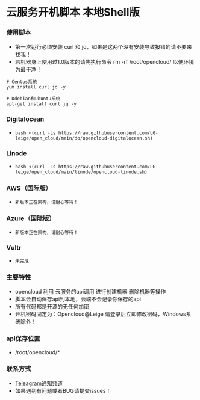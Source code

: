 # 云服务开机脚本 本地Shell版

### 使用脚本

- 第一次运行必须安装 curl 和 jq，如果是这两个没有安装导致报错的请不要来找我！
- 若机器身上使用过1.0版本的请先执行命令 rm -rf /root/opencloud/ 以便环境为最干净！
```
# Centos系统
yum install curl jq -y
 
# Ddebian和Ubuntu系统
apt-get install curl jq -y
```

### Digitalocean 
 - ```bash <(curl -Ls https://raw.githubusercontent.com/LG-leige/open_cloud/main/do/opencloud-digitalocean.sh)```

### Linode
 - ```bash <(curl -Ls https://raw.githubusercontent.com/LG-leige/open_cloud/main/linode/opencloud-linode.sh)```

### AWS（国际版）
 - ```新版本正在架构，请耐心等待！```

### Azure（国际版）
 - ```新版本正在架构，请耐心等待！```

### Vultr
 - ```未完成```

### 主要特性
- opencloud 利用 云服务的api调用 进行创建机器 删除机器等操作
- 脚本会自动保存api到本地，云端不会记录你保存的api
- 所有代码都是开源的无任何加密
- 开机密码固定为：Opencloud@Leige 请登录后立即修改密码，Windows系统除外！

### api保存位置
- /root/opencloud/*

### 联系方式
- [Teleagram通知频道](https://t.me/openccloud "@openccloud")
- 如果遇到有问题或者BUG请提交issues！
